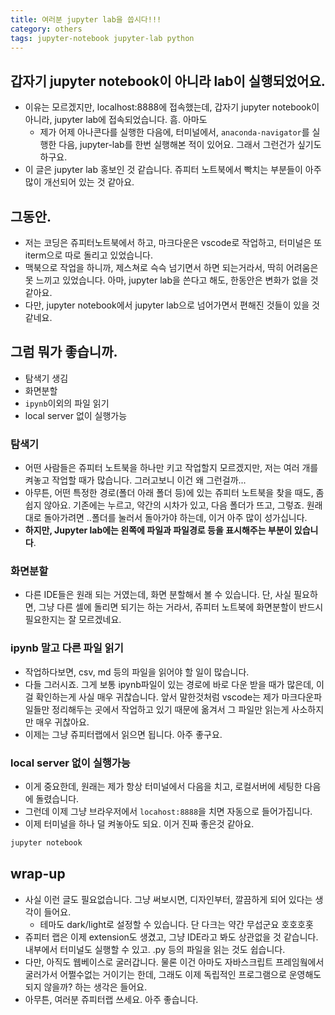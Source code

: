 ```yaml
---
title: 여러분 jupyter lab을 씁시다!!!
category: others
tags: jupyter-notebook jupyter-lab python 
---
```


## 갑자기 jupyter notebook이 아니라 lab이 실행되었어요. 

- 이유는 모르겠지만, localhost:8888에 접속했는데, 갑자기 jupyter notebook이 아니라, jupyter lab에 접속되었습니다. 흠. 아마도
    - 제가 어제 아나콘다를 실행한 다음에, 터미널에서, `anaconda-navigator`를 실행한 다음, jupyter-lab를 한번 실행해본 적이 있어요. 그래서 그런건가 싶기도 하구요. 
- 이 글은 jupyter lab 홍보인 것 같습니다. 쥬피터 노트북에서 빡치는 부분들이 아주 많이 개선되어 있는 것 같아요. 

## 그동안. 

- 저는 코딩은 쥬피터노트북에서 하고, 마크다운은 vscode로 작업하고, 터미널은 또 iterm으로 따로 돌리고 있었습니다.
- 맥북으로 작업을 하니까, 제스쳐로 슥슥 넘기면서 하면 되는거라서, 딱히 어려움은 못 느끼고 있었습니다. 아마, jupyter lab을 쓴다고 해도, 한동안은 변화가 없을 것 같아요. 
- 다만, jupyter notebook에서 jupyter lab으로 넘어가면서 편해진 것들이 있을 것 같네요. 

## 그럼 뭐가 좋습니까. 

- 탐색기 생김
- 화면분할
- `ipynb`이외의 파일 읽기 
- local server 없이 실행가능 

### 탐색기

- 어떤 사람들은 쥬피터 노트북을 하나만 키고 작업할지 모르겠지만, 저는 여러 개를 켜놓고 작업할 때가 많습니다. 그러고보니 이건 왜 그런걸까...
- 아무튼, 어떤 특정한 경로(폴더 아래 폴더 등)에 있는 쥬피터 노트북을 찾을 때도, 좀 쉽지 않아요. 기존에는 누르고, 약간의 시차가 있고, 다음 폴더가 뜨고, 그렇죠. 원래대로 돌아가려면 ..폴더를 눌러서 돌아가야 하는데, 이거 아주 많이 성가십니다. 
- **하지만, Jupyter lab에는 왼쪽에 파일과 파일경로 등을 표시해주는 부분이 있습니다**. 

### 화면분할

- 다른 IDE들은 원래 되는 거였는데, 화면 분할해서 볼 수 있습니다. 단, 사실 필요하면, 그냥 다른 셀에 돌리면 되기는 하는 거라서, 쥬피터 노트북에 화면분할이 반드시 필요한지는 잘 모르겠네요. 

### ipynb 말고 다른 파일 읽기 

- 작업하다보면, csv, md 등의 파일을 읽어야 할 일이 많습니다. 
- 다들 그러시죠. 그게 보통 ipynb파일이 있는 경로에 바로 다운 받을 때가 많은데, 이걸 확인하는게 사실 매우 귀찮습니다. 앞서 말한것처럼 vscode는 제가 마크다운파일들만 정리해두는 곳에서 작업하고 있기 때문에 옮겨서 그 파일만 읽는게 사소하지만 매우 귀찮아요. 
- 이제는 그냥 쥬피터랩에서 읽으면 됩니다. 아주 좋구요. 

### local server 없이 실행가능 

- 이게 중요한데, 원래는 제가 항상 터미널에서 다음을 치고, 로컬서버에 세팅한 다음에 돌렸습니다. 
- 그런데 이제 그냥 브라우저에서 `locahost:8888`을 치면 자동으로 들어가집니다. 
- 이제 터미널을 하나 덜 켜놓아도 되요. 이거 진짜 좋은것 같아요. 

```bash
jupyter notebook
```

## wrap-up

- 사실 이런 글도 필요없습니다. 그냥 써보시면, 디자인부터, 깔끔하게 되어 있다는 생각이 들어요. 
    - 테마도 dark/light로 설정할 수 있습니다. 단 다크는 약간 무섭군요 호호호홋
- 쥬피터 랩은 이제 extension도 생겼고, 그냥 IDE라고 봐도 상관없을 것 같습니다. 내부에서 터미널도 실행할 수 있고. .py 등의 파일을 읽는 것도 쉽습니다. 
- 다만, 아직도 웹베이스로 굴러갑니다. 물론 이건 아마도 자바스크립트 프레임웤에서 굴러가서 어쩔수없는 거이기는 한데, 그래도 이제 독립적인 프로그램으로 운영해도 되지 않을까? 하는 생각은 들어요. 
- 아무튼, 여러분 쥬피터랩 쓰세요. 아주 좋습니다. 


